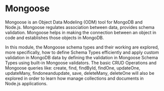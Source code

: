 # Mongoose

Mongoose is an Object Data Modeling (ODM) tool for MongoDB and Node.js. Mongoose regulates association between data, provides schema validation. Mongoose helps in making the connection between an object in code and establishes those objects in MongoDB.

In this module, the Mongoose schema types and their working are explored, more specifically, how to define Schema Types efficiently and apply custom validation in MongoDB data by defining the validation in Mongoose Schema Types using built-in Mongoose validators.
The basic CRUD Operations and Mongoose queries like: create, find, findById, findOne, updateOne, updateMany, findoneandupdate, save, deleteMany, deleteOne will also be explored in order to learn how manage collections and documents in Node.js applications.